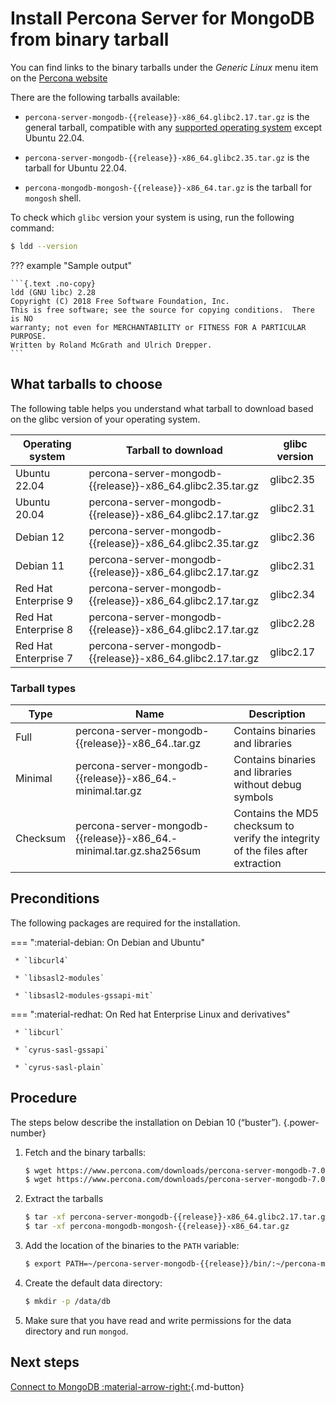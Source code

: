 # Install Percona Server for MongoDB from binary tarball

You can find links to the binary tarballs under the *Generic Linux* menu item on the [Percona website](https://www.percona.com/downloads/percona-server-mongodb-7.0/)

There are the following tarballs available:

* `percona-server-mongodb-{{release}}-x86_64.glibc2.17.tar.gz` is the general tarball, compatible with any [supported operating system](https://www.percona.com/services/policies/percona-software-support-lifecycle#mongodb) except Ubuntu 22.04.

* `percona-server-mongodb-{{release}}-x86_64.glibc2.35.tar.gz` is the tarball for Ubuntu 22.04.

* `percona-mongodb-mongosh-{{release}}-x86_64.tar.gz` is the tarball for `mongosh` shell.

To check which `glibc` version your system is using, run the following command:

```{.bash data-prompt="$"}
$ ldd --version
```

??? example "Sample output"

    ```{.text .no-copy}
    ldd (GNU libc) 2.28
    Copyright (C) 2018 Free Software Foundation, Inc.
    This is free software; see the source for copying conditions.  There is NO
    warranty; not even for MERCHANTABILITY or FITNESS FOR A PARTICULAR PURPOSE.
    Written by Roland McGrath and Ulrich Drepper.
    ```

## What tarballs to choose

The following table helps you understand what tarball to download based on the glibc version of your operating system.

| Operating system | Tarball to download | glibc version  |
|------------------|---------------------|----------------|
| Ubuntu 22.04         | percona-server-mongodb-{{release}}-x86_64.glibc2.35.tar.gz     | glibc2.35 |
| Ubuntu 20.04         | percona-server-mongodb-{{release}}-x86_64.glibc2.17.tar.gz     | glibc2.31 |
| Debian 12            | percona-server-mongodb-{{release}}-x86_64.glibc2.35.tar.gz     | glibc2.36 |
| Debian 11            | percona-server-mongodb-{{release}}-x86_64.glibc2.17.tar.gz     | glibc2.31 |
| Red Hat Enterprise 9 | percona-server-mongodb-{{release}}-x86_64.glibc2.17.tar.gz     | glibc2.34 |
| Red Hat Enterprise 8 | percona-server-mongodb-{{release}}-x86_64.glibc2.17.tar.gz     | glibc2.28 |
| Red Hat Enterprise 7 | percona-server-mongodb-{{release}}-x86_64.glibc2.17.tar.gz     | glibc2.17 |

### Tarball types

| Type | Name | Description |
|---|---|---|
| Full | percona-server-mongodb-{{release}}-x86_64.<glibc-version>.tar.gz | Contains binaries and libraries |
| Minimal | percona-server-mongodb-{{release}}-x86_64.<glibc-version>-minimal.tar.gz| Contains binaries and libraries without debug symbols|
| Checksum| percona-server-mongodb-{{release}}-x86_64.<glibc-version>-minimal.tar.gz.sha256sum | Contains the MD5 checksum to verify the integrity of the files after extraction|


## Preconditions

The following packages are required for the installation.

=== ":material-debian: On Debian and Ubuntu"
     
     * `libcurl4`

     * `libsasl2-modules`

     * `libsasl2-modules-gssapi-mit`


=== ":material-redhat: On Red hat Enterprise Linux and derivatives"

     * `libcurl`

     * `cyrus-sasl-gssapi`

     * `cyrus-sasl-plain`


## Procedure

The steps below describe the installation on Debian 10 (“buster”).
{.power-number}

1. Fetch and the binary tarballs:

    ```{.bash data-prompt="$"}
    $ wget https://www.percona.com/downloads/percona-server-mongodb-7.0/percona-server-mongodb-{{release}}/binary/tarball/percona-server-mongodb-{{release}}-x86_64.glibc2.17.tar.gz\
    $ wget https://www.percona.com/downloads/percona-server-mongodb-7.0/percona-server-mongodb-{{release}}/binary/tarball/percona-mongodb-mongosh-{{mongosh}}-x86_64.tar.gz
    ```
2. Extract the tarballs

    ```{.bash data-prompt='$'} 
    $ tar -xf percona-server-mongodb-{{release}}-x86_64.glibc2.17.tar.gz
    $ tar -xf percona-mongodb-mongosh-{{release}}-x86_64.tar.gz
    ```


3. Add the location of the binaries to the `PATH` variable:

    ```{.bash data-prompt="$"}
    $ export PATH=~/percona-server-mongodb-{{release}}/bin/:~/percona-mongodb-mongosh-{{mongosh}}/bin/:$PATH
    ```


4. Create the default data directory:

    ```{.bash data-prompt="$"}
    $ mkdir -p /data/db
    ```


5. Make sure that you have read and write permissions for the data
directory and run `mongod`.

## Next steps

[Connect to MongoDB :material-arrow-right:](../connect.md){.md-button}
